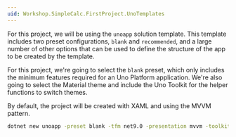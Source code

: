 ```yaml
---
uid: Workshop.SimpleCalc.FirstProject.UnoTemplates
---
```

For this project, we will be using the `unoapp` solution template. This template includes two preset configurations, `blank` and `recommended`, and a large number of other options that can be used to define the structure of the app to be created by the template.

For this project, we're going to select the `blank` preset, which only includes the minimum features required for an Uno Platform application. We're also going to select the Material theme and include the Uno Toolkit for the helper functions to switch themes.

By default, the project will be created with XAML and using the MVVM pattern.

```bash
dotnet new unoapp -preset blank -tfm net9.0 -presentation mvvm -toolkit true -theme material -theme-service -o SimpleCalculator
```

